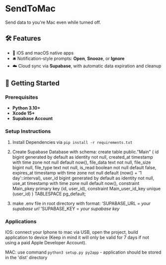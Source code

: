 # SendToMac

Send data to you're Mac even while turned off.

## 🛠️ Features

- 📱 iOS and macOS native apps  
- 🛎️ Notification-style prompts: **Open**, **Snooze**, or **Ignore**  
- ☁️ Cloud sync via **Supabase**, with automatic data expiration and cleanup  

## 🚀 Getting Started

### Prerequisites
- **Python 3.10+**  
- **Xcode 15+**  
- **Supabase Account**

### Setup Instructions
1. Install Dependencies via ``` pip install -r requirements.txt ```

2. Create Supabase Database with schema: 
create table public."Main" (
  id bigint generated by default as identity not null,
  created_at timestamp with time zone not null default now(),
  file_data text not null,
  file_size bigint null,
  file_type text not null,
  is_read boolean not null default false,
  expires_at timestamp with time zone not null default (now() + '1 day'::interval),
  user_id bigint generated by default as identity not null,
  use_at timestamp with time zone null default now(),
  constraint Main_pkey primary key (id, user_id),
  constraint Main_user_id_key unique (user_id)
) TABLESPACE pg_default;

3. make .env file in root directory with format: 
'SUPABASE_URL = *your supabase url*
'SUPABASE_KEY = *your supabase key*

### Applications
IOS: connect your Iphone to mac via USB, open the project, build application to device (Keep in mind it will only be valid for 7 days if not using a paid Apple Developer Account). 

MAC: use command ``` python3 setup.py py2app ``` - application should be stored in the 'dist' directory 

